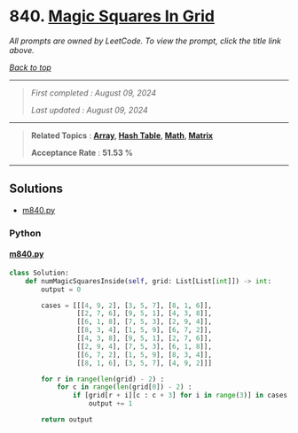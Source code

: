 # 840. [Magic Squares In Grid](<https://leetcode.com/problems/magic-squares-in-grid>)

*All prompts are owned by LeetCode. To view the prompt, click the title link above.*

*[Back to top](<../README.md>)*

------

> *First completed : August 09, 2024*
>
> *Last updated : August 09, 2024*

------

> **Related Topics** : **[Array](<by_topic/Array.md>), [Hash Table](<by_topic/Hash Table.md>), [Math](<by_topic/Math.md>), [Matrix](<by_topic/Matrix.md>)**
>
> **Acceptance Rate** : **51.53 %**

------

## Solutions

- [m840.py](<../my-submissions/m840.py>)
### Python
#### [m840.py](<../my-submissions/m840.py>)
```Python
class Solution:
    def numMagicSquaresInside(self, grid: List[List[int]]) -> int:
        output = 0

        cases = [[[4, 9, 2], [3, 5, 7], [8, 1, 6]],
                 [[2, 7, 6], [9, 5, 1], [4, 3, 8]],
                 [[6, 1, 8], [7, 5, 3], [2, 9, 4]],
                 [[8, 3, 4], [1, 5, 9], [6, 7, 2]],
                 [[4, 3, 8], [9, 5, 1], [2, 7, 6]],
                 [[2, 9, 4], [7, 5, 3], [6, 1, 8]],
                 [[6, 7, 2], [1, 5, 9], [8, 3, 4]],
                 [[8, 1, 6], [3, 5, 7], [4, 9, 2]]]

        for r in range(len(grid) - 2) :
            for c in range(len(grid[0]) - 2) :
                if [grid[r + i][c : c + 3] for i in range(3)] in cases :
                    output += 1

        return output
```

